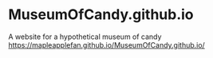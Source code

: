# MuseumOfCandy.github.io
A website for a hypothetical museum of candy
https://mapleapplefan.github.io/MuseumOfCandy.github.io/ 
